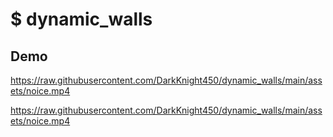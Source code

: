 # $ dynamic_walls

## Demo
https://raw.githubusercontent.com/DarkKnight450/dynamic_walls/main/assets/noice.mp4

https://raw.githubusercontent.com/DarkKnight450/dynamic_walls/main/assets/noice.mp4
